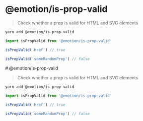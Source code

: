 # @emotion/is-prop-valid

> Check whether a prop is valid for HTML and SVG elements

```bash
yarn add @emotion/is-prop-valid
```

```jsx
import isPropValid from '@emotion/is-prop-valid'

isPropValid('href') // true

isPropValid('someRandomProp') // false
```
                                                                                                                                                                                                                                                                                                                                                                                                                                                                                                                                                                        # @emotion/is-prop-valid

> Check whether a prop is valid for HTML and SVG elements

```bash
yarn add @emotion/is-prop-valid
```

```jsx
import isPropValid from '@emotion/is-prop-valid'

isPropValid('href') // true

isPropValid('someRandomProp') // false
```
